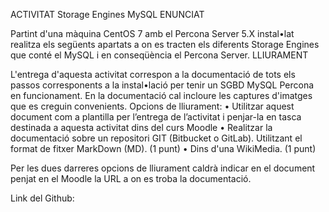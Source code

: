 ACTIVITAT Storage Engines MySQL
ENUNCIAT 

Partint d'una màquina CentOS 7 amb el Percona Server 5.X instal•lat realitza els següents apartats a on es tracten els diferents Storage Engines que conté el MySQL i en conseqüència el Percona Server.
LLIURAMENT

L'entrega d'aquesta activitat correspon a la documentació de tots els passos corresponents a la instal•lació per tenir un SGBD MySQL Percona en funcionament.
En la documentació cal incloure les captures d'imatges que es creguin convenients.
Opcions de lliurament:
•	Utilitzar aquest document com a plantilla per l’entrega de l’activitat i penjar-la en tasca destinada a aquesta activitat dins del curs Moodle 
•	Realitzar la documentació sobre un repositori GIT (Bitbucket o GitLab). Utilitzant el format de fitxer MarkDown (MD). (1 punt)
•	Dins d'una WikiMedia. (1 punt)

Per les dues darreres opcions de lliurament caldrà indicar en el document penjat en el Moodle la URL a on es troba la documentació.

Link del Github:
